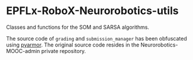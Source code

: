 # EPFLx-RoboX-Neurorobotics-utils
Classes and functions for the SOM and SARSA algorithms.

The source code of `grading` and `submission_manager` has been obfuscated using [pyarmor](https://pypi.org/project/pyarmor/). The original source code resides in the Neurorobotics-MOOC-admin private repository.
